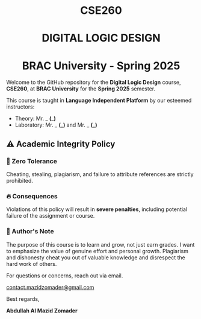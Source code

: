 # <h1 align = "center">CSE260</h1>
## <h1 align = "center">DIGITAL LOGIC DESIGN</h1>
# <h1 align = "center">BRAC University - Spring 2025</h1>
Welcome to the GitHub repository for the **Digital Logic Design** course, **CSE260**, at **BRAC University** for the **Spring 2025** semester.

This course is taught in **Language Independent Platform** by our esteemed instructors:
- Theory: Mr. _ **(_)**
- Laboratory: Mr. _ **(_)** and Mr. _ **(_)**

## ⚠️ Academic Integrity Policy

### 🚫 Zero Tolerance
Cheating, stealing, plagiarism, and failure to attribute references are strictly prohibited.

### 🔥 Consequences
Violations of this policy will result in **severe penalties**, including potential failure of the assignment or course.

### 📢 Author's Note
The purpose of this course is to learn and grow, not just earn grades. I want to emphasize the value of genuine effort and personal growth. Plagiarism and dishonesty cheat you out of valuable knowledge and disrespect the hard work of others.


For questions or concerns, reach out via email.

contact.mazidzomader@gmail.com

Best regards,

**Abdullah Al Mazid Zomader**

